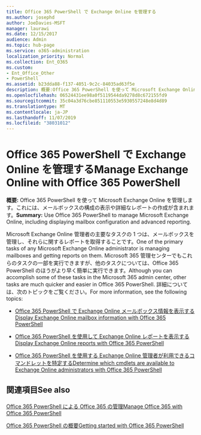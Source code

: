 ```yaml
---
title: Office 365 PowerShell で Exchange Online を管理する
ms.author: josephd
author: JoeDavies-MSFT
manager: laurawi
ms.date: 12/15/2017
audience: Admin
ms.topic: hub-page
ms.service: o365-administration
localization_priority: Normal
ms.collection: Ent_O365
ms.custom:
- Ent_Office_Other
- PowerShell
ms.assetid: b23dda88-f137-4051-9c2c-84035ad63f5e
description: 概要:Office 365 PowerShell を使って Microsoft Exchange Online を管理します。これには、メールボックスの構成の表示や詳細なレポートの作成が含まれます。
ms.openlocfilehash: 06524431ee98a0f5119544da9278d8c672155fd9
ms.sourcegitcommit: 35c04a3d76cbe851110553e5930557248e8d4d89
ms.translationtype: MT
ms.contentlocale: ja-JP
ms.lasthandoff: 11/07/2019
ms.locfileid: "38031012"
---
```

# <a name="manage-exchange-online-with-office-365-powershell"></a><span data-ttu-id="b96fa-103">Office 365 PowerShell で Exchange Online を管理する</span><span class="sxs-lookup"><span data-stu-id="b96fa-103">Manage Exchange Online with Office 365 PowerShell</span></span>

 <span data-ttu-id="b96fa-104">**概要:** Office 365 PowerShell を使って Microsoft Exchange Online を管理します。これには、メールボックスの構成の表示や詳細なレポートの作成が含まれます。</span><span class="sxs-lookup"><span data-stu-id="b96fa-104">**Summary:** Use Office 365 PowerShell to manage Microsoft Exchange Online, including displaying mailbox configuration and advanced reporting.</span></span>
  
<span data-ttu-id="b96fa-105">Microsoft Exchange Online 管理者の主要なタスクの 1 つは、メールボックスを管理し、それらに関するレポートを取得することです。</span><span class="sxs-lookup"><span data-stu-id="b96fa-105">One of the primary tasks of any Microsoft Exchange Online administrator is managing mailboxes and getting reports on them.</span></span> <span data-ttu-id="b96fa-106">Microsoft 365 管理センターでもこれらのタスクの一部を実行できますが、他のタスクについては、Office 365 PowerShell のほうがより早く簡単に実行できます。</span><span class="sxs-lookup"><span data-stu-id="b96fa-106">Although you can accomplish some of these tasks in the Microsoft 365 admin center, other tasks are much quicker and easier in Office 365 PowerShell.</span></span> <span data-ttu-id="b96fa-107">詳細については、次のトピックをご覧ください。</span><span class="sxs-lookup"><span data-stu-id="b96fa-107">For more information, see the following topics:</span></span>
  
- [<span data-ttu-id="b96fa-108">Office 365 PowerShell で Exchange Online メールボックス情報を表示する</span><span class="sxs-lookup"><span data-stu-id="b96fa-108">Display Exchange Online mailbox information with Office 365 PowerShell</span></span>](https://technet.microsoft.com/library/mt771881%28v=exchg.160%29.aspx)
    
- [<span data-ttu-id="b96fa-109">Office 365 PowerShell を使用して Exchange Online レポートを表示する</span><span class="sxs-lookup"><span data-stu-id="b96fa-109">Display Exchange Online reports with Office 365 PowerShell</span></span>](https://technet.microsoft.com/library/mt771882%28v=exchg.160%29.aspx)
    
- [<span data-ttu-id="b96fa-110">Office 365 PowerShell を使用する Exchange Online 管理者が利用できるコマンドレットを特定する</span><span class="sxs-lookup"><span data-stu-id="b96fa-110">Determine which cmdlets are available to Exchange Online administrators with Office 365 PowerShell</span></span>](https://technet.microsoft.com/library/mt771883%28v=exchg.160%29.aspx)
    
## <a name="see-also"></a><span data-ttu-id="b96fa-111">関連項目</span><span class="sxs-lookup"><span data-stu-id="b96fa-111">See also</span></span>

#### 

[<span data-ttu-id="b96fa-112">Office 365 PowerShell による Office 365 の管理</span><span class="sxs-lookup"><span data-stu-id="b96fa-112">Manage Office 365 with Office 365 PowerShell</span></span>](manage-office-365-with-office-365-powershell.md)
  
[<span data-ttu-id="b96fa-113">Office 365 PowerShell の概要</span><span class="sxs-lookup"><span data-stu-id="b96fa-113">Getting started with Office 365 PowerShell</span></span>](getting-started-with-office-365-powershell.md)

